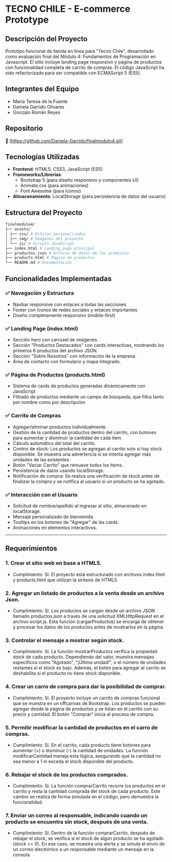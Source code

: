# TECNO CHILE - E-commerce Prototype

## Descripción del Proyecto
Prototipo funcional de tienda en línea para "Tecno Chile", desarrollado como evaluación final del Módulo 4: Fundamentos de Programación en Javascript. El sitio incluye landing page responsivo y página de productos con funcionalidad completa de carrito de compras. El código JavaScript ha sido refactorizado para ser compatible con ECMAScript 5 (ES5).

## Integrantes del Equipo
- María Teresa de la Fuente
- Daniela Garrido Olivares
- Gonzalo Román Reyes

## Repositorio
🔗 [https://github.com/Daniela-Garrido/finalmodulo4.git]

## Tecnologías Utilizadas
- **Frontend**: HTML5, CSS3, JavaScript (ES5)
- **Frameworks/Librerías**: 
  - Bootstrap 5 (para diseño responsivo y componentes UI)
  - Animate.css (para animaciones)
  - Font Awesome (para íconos)
- **Almacenamiento**: LocalStorage (para persistencia de datos del usuario)

## Estructura del Proyecto
```bash
finalmodulo4/
├── assets/
│ ├── css/ # Estilos personalizados
│ ├── img/ # Imágenes del proyecto
│ └── js/ # Scripts JavaScript
├── index.html # Landing page principal
├── productos.json # Archivo de datos de los productos
├── products.html # Página de productos
└── README.md # Documentación
```
## Funcionalidades Implementadas

### ✅ Navegación y Estructura
- Navbar responsive con enlaces a todas las secciones
- Footer con íconos de redes sociales y enlaces importantes
- Diseño completamente responsivo (mobile-first)

### ✅ Landing Page (index.html)
- Sección hero con carrusel de imágenes.
- Sección "Productos Destacados" con cards interactivas, mostrando los primeros 6 productos del archivo JSON.
- Sección "Sobre Nosotros" con información de la empresa.
- Área de contacto con formulario y mapa integrado.

### ✅ Página de Productos (products.html)
- Sistema de cards de productos generadas dinámicamente con JavaScript
- Filtrado de productos mediante un campo de búsqueda, que filtra tanto por nombre como por descripción

### ✅ Carrito de Compras
- Agregar/eliminar productos individualmente.
- Gestión de la cantidad de productos dentro del carrito, con botones para aumentar y disminuir la cantidad de cada ítem.
- Cálculo automático del total del carrito.
- Control de stock: Los productos se agregan al carrito solo si hay stock disponible. Se muestra una advertencia si se intenta agregar más unidades de las existentes.
- Botón "Vaciar Carrito" que remueve todos los items.
- Persistencia de datos usando localStorage.
- Notificación de compra: Se realiza una verificación de stock antes de finalizar la compra y se notifica al usuario si un producto se ha agotado.

### ✅ Interacción con el Usuario
- Solicitud de nombre/apellido al ingresar al sitio, almacenado en localStorage.
- Mensaje personalizado de bienvenida.
- Tooltips en los botones de "Agregar" de las cards.
- Animaciones en elementos interactivos.
---

## Requerimientos

### 1. Crear el sitio web en base a HTML5.
- Cumplimiento: Sí. El proyecto está estructurado con archivos index.html y products.html que utilizan la sintaxis de HTML5.

### 2. Agregar un listado de productos a la venta desde un archivo Json.

- Cumplimiento: Sí. Los productos se cargan desde un archivo JSON llamado productos.json a través de una solicitud XMLHttpRequest en el archivo script.js. Esta función (cargarProductos) se encarga de obtener y procesar los datos de los productos antes de mostrarlos en la página.

### 3. Controlar el mensaje a mostrar según stock.

- Cumplimiento: Sí. La función mostrarProductos verifica la propiedad stock de cada producto. Dependiendo del valor, muestra mensajes específicos como "Agotado", "¡Última unidad!", o el número de unidades restantes si el stock es bajo. Además, el botón para agregar al carrito se deshabilita si el producto no tiene stock disponible.

### 4. Crear un carro de compra para dar la posibilidad de comprar.

- Cumplimiento: Sí. El proyecto incluye un carrito de compras funcional que se muestra en un offcanvas de Bootstrap. Los productos se pueden agregar desde la página de productos y se listan en el carrito con su precio y cantidad. El botón "Comprar" inicia el proceso de compra.

### 5. Permitir modificar la cantidad de productos en el carro de compras.

- Cumplimiento: Sí. En el carrito, cada producto tiene botones para aumentar (+) o disminuir (-) la cantidad de unidades. La función modificarCantidad maneja esta lógica, asegurando que la cantidad no sea menor a 1 ni exceda el stock disponible del producto.

### 6. Rebajar el stock de los productos comprados.

- Cumplimiento: Sí. La función comprarCarrito recorre los productos en el carrito y resta la cantidad comprada del stock de cada producto. Este cambio se realiza de forma simulada en el código, pero demuestra la funcionalidad.

### 7. Enviar un correo al responsable, indicando cuando un producto se encuentra sin stock, después de una venta.

- Cumplimiento: Sí. Dentro de la función comprarCarrito, después de rebajar el stock, se verifica si el stock de algún producto se ha agotado (stock <= 0). En ese caso, se muestra una alerta y se simula el envío de un correo electrónico a un responsable mediante un mensaje en la consola.
